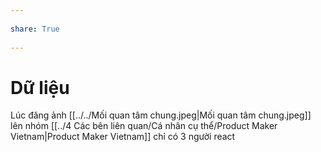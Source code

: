 ---  
share: True  
---  
# Dữ liệu  
Lúc đăng ảnh [[../../Mối quan tâm chung.jpeg|Mối quan tâm chung.jpeg]] lên nhóm [[../4 Các bên liên quan/Cá nhân cụ thể/Product Maker Vietnam|Product Maker Vietnam]] chỉ có 3 người react  
